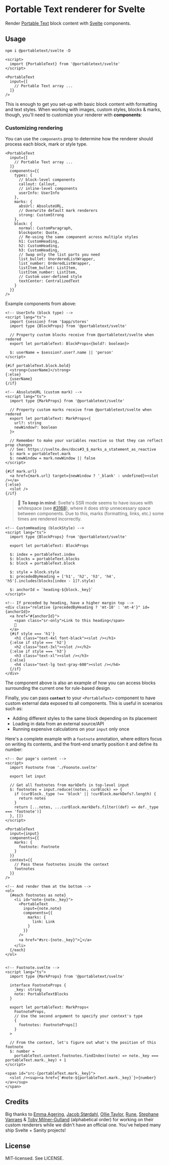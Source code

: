 # Portable Text renderer for Svelte

Render [Portable Text](https://portabletext.org) block content with [Svelte](https://svelte.dev/) components.

## Usage

`npm i @portabletext/svelte -D`

```svelte
<script>
  import {PortableText} from '@portabletext/svelte'
</script>

<PortableText
  input={[
    // Portable Text array ...
  ]}
/>
```

This is enough to get you set-up with basic block content with formatting and text styles. When working with images, custom styles, blocks & marks, though, you'll need to customize your renderer with **components**:

### Customizing rendering

You can use the `components` prop to determine how the renderer should process each block, mark or style type.

```svelte
<PortableText
  input={[
    // Portable Text array ...
  ]}
  components={{
    types: {
      // block-level components
      callout: Callout,
      // inline-level components
      userInfo: UserInfo
    },
    marks: {
      absUrl: AbsoluteURL,
      // Overwrite default mark renderers
      strong: CustomStrong
    },
    block: {
      normal: CustomParagraph,
      blockquote: Quote,
      // Re-using the same component across multiple styles
      h1: CustomHeading,
      h2: CustomHeading,
      h3: CustomHeading,
      // Swap only the list parts you need
      list_bullet: UnorderedListWrapper,
      list_number: OrderedListWrapper,
      listItem_bullet: ListItem,
      listItem_number: ListItem,
      // Custom user-defined style
      textCenter: CentralizedText
    }
  }}
/>
```

Example components from above:

```svelte
<!-- UserInfo (block type) -->
<script lang="ts">
  import {session} from '$app/stores'
  import type {BlockProps} from '@portabletext/svelte'

  // Property custom blocks receive from @portabletext/svelte when redered
  export let portableText: BlockProps<{bold?: boolean}>

  $: userName = $session?.user?.name || 'person'
</script>

{#if portableText.block.bold}
  <strong>{userName}</strong>
{:else}
  {userName}
{/if}
```

```svelte
<!-- AbsoluteURL (custom mark) -->
<script lang="ts">
  import type {MarkProps} from '@portabletext/svelte'

  // Property custom marks receive from @portabletext/svelte when redered
  export let portableText: MarkProps<{
    url?: string
    newWindow?: boolean
  }>

  // Remember to make your variables reactive so that they can reflect prop changes
  // See: https://svelte.dev/docs#3_$_marks_a_statement_as_reactive
  $: mark = portableText.mark
  $: newWindow = mark.newWindow || false
</script>

{#if mark.url}
  <a href={mark.url} target={newWindow ? '_blank' : undefined}><slot /></a>
{:else}
  <slot />
{/if}
```

> 📌 **To keep in mind**: Svelte's SSR mode seems to have issues with whitespace (see [#3168](https://github.com/sveltejs/svelte/issues/3168)), where it does strip unnecessary space between components. Due to this, marks (formatting, links, etc.) some times are rendered incorrectly.

```svelte
<!-- CustomHeading (blockStyle) -->
<script lang="ts">
  import type {BlockProps} from '@portabletext/svelte'

  export let portableText: BlockProps

  $: index = portableText.index
  $: blocks = portableText.blocks
  $: block = portableText.block

  $: style = block.style
  $: precededByHeading = ['h1', 'h2', 'h3', 'h4', 'h5'].includes(blocks[index - 1]?.style)

  $: anchorId = `heading-${block._key}`
</script>

<!-- If preceded by heading, have a higher margin top -->
<div class="relative {precededByHeading ? 'mt-10' : 'mt-4'}" id={anchorId}>
  <a href="#{anchorId}">
    <span class="sr-only">Link to this heading</span>
    🔗
  </a>
  {#if style === 'h1'}
    <h1 class="text-4xl font-black"><slot /></h1>
  {:else if style === 'h2'}
    <h2 class="text-3xl"><slot /></h2>
  {:else if style === 'h3'}
    <h3 class="text-xl"><slot /></h3>
  {:else}
    <h4 class="text-lg text-gray-600"><slot /></h4>
  {/if}
</div>
```

The component above is also an example of how you can access blocks surrounding the current one for rule-based design.

Finally, you can pass **`context`** to your `<PortableText>` component to have custom external data exposed to all components. This is useful in scenarios such as:

- Adding different styles to the same block depending on its placement
- Loading in data from an external source/API
- Running expensive calculations on your `input` only once

Here's a complete example with a `footnote` annotation, where editors focus on writing its contents, and the front-end smartly position it and define its number:

```svelte
<!-- Our page's content -->
<script>
  import Footnote from './Foonote.svelte'

  export let input

  // Get all footnotes from markDefs in top-level input
  $: footnotes = input.reduce((notes, curBlock) => {
    if (curBlock._type !== 'block' || !curBlock.markDefs?.length) {
      return notes
    }
    return [...notes, ...curBlock.markDefs.filter((def) => def._type === 'footnote')]
  }, [])
</script>

<PortableText
  input={input}
  components={{
    marks: {
      footnote: Footnote
    }
  }}
  context={{
    // Pass these footnotes inside the context
    footnotes
  }}
/>

<!-- And render them at the bottom -->
<ol>
  {#each footnotes as note}
    <li id="note-{note._key}">
      <PortableText
        input={note.note}
        components={{
          marks: {
            link: Link
          }
        }}
      />
      <a href="#src-{note._key}">👆</a>
    </li>
  {/each}
</ol>


<!-- Footnote.svelte -->
<script lang="ts">
  import type {MarkProps} from '@portabletext/svelte'

  interface FootnoteProps {
    _key: string
    note: PortableTextBlocks
  }

  export let portableText: MarkProps<
    FootnoteProps,
    // Use the second argument to specify your context's type
    {
      footnotes: FootnoteProps[]
    }
  >

  // From the context, let's figure out what's the position of this footnote
  $: number =
    portableText.context.footnotes.findIndex((note) => note._key === portableText.mark._key) + 1
</script>

<span id="src-{portableText.mark._key}">
  <slot /><sup><a href={`#note-${portableText.mark._key}`}>{number}</a></sup>
</span>
```

<!-- ## TODO

- [ ] If applicable, add support to `components.hardBreak`, similar to block-content-to-react
- [ ] In example site, add examples with custom marks, block & block types
  - Include a nested PT renderer example -->

## Credits

Big thanks to [Emma Agering](https://github.com/emagining), [Jacob Størdahl](https://github.com/stordahl), [Ollie Taylor](https://github.com/OllieJT), [Rune](https://github.com/runeh), [Stephane Vanraes](https://github.com/stephane-vanraes) & [Toby Milner-Gulland](https://github.com/tmgulland) (alphabetical order) for working on their custom renderers while we didn't have an official one. You've helped many ship Svelte + Sanity projects!

## License

MIT-licensed. See LICENSE.
